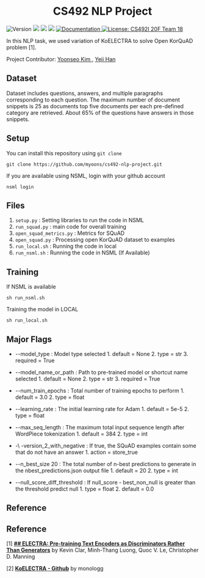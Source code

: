 <h1 align="center">CS492 NLP Project</h1>
<p>
  <img alt="Version" src="https://img.shields.io/badge/version-1.0.0-blue.svg?cacheSeconds=2592000" />
  <img src="https://img.shields.io/badge/pip-%3E%3D20.1.1-blue.svg" />
  <img src="https://img.shields.io/badge/python-%3E%3D3.7.7-blue.svg" />
  <img src="https://img.shields.io/badge/pytorch-%3E%3D1.6.0-blue.svg" />
  <a href="https://github.com/myoons/cs492-nlp-project" target="_blank">
    <img alt="Documentation" src="https://img.shields.io/badge/documentation-yes-brightgreen.svg" />
  </a>
  <a href="#" target="_blank">
    <img alt="License: CS492I 20F Team 18" src="https://img.shields.io/badge/License-CS492I Team 18-red.svg" />
  </a>
</p>

In this NLP task, we used variation of KoELECTRA to solve Open KorQuAD problem [1]. 

Project Contributor: [Yoonseo Kim ](https://github.com/myoons), [Yeji Han](https://github.com/yejihan-dev)

## Dataset

Dataset includes questions, answers, and multiple paragraphs corresponding to each question. The maximum number of document snippets is 25 as documents top five documents per each pre-defined category are retrieved. About 65% of the questions have answers in those snippets. 

## Setup

You can install this repository using `git clone`

    git clone https://github.com/myoons/cs492-nlp-project.git


If you are available using NSML, login with your github account

    nsml login

## Files

1. `setup.py` : Setting libraries to run the code in NSML
2. `run_squad.py` : main code for overall training
3. `open_squad_metrics.py` : Metrics for SQuAD
4. `open_squad.py` : Processing open KorQuAD dataset to examples
5. `run_local.sh` : Running the code in local
6. `run_nsml.sh` : Running the code in NSML (If Available)

## Training

If NSML is available

    sh run_nsml.sh

Training the model in LOCAL

    sh run_local.sh

## Major Flags

- -\-model_type : Model type selected
		1. default = None
		2. type =  str
		3. required = True

- -\-model_name_or_path : Path to pre-trained model or shortcut name selected
		1. default = None
		2. type =  str
		3. required = True

- -\-num_train_epochs : Total number of training epochs to perform
		 1. default = 3.0
		 2. type = float

- -\-learning_rate : The initial learning rate for Adam
		1. default = 5e-5
		2. type = float

- -\-max_seq_length : The maximum total input sequence length after WordPiece tokenization
		1. default = 384
		2. type = int
		
- -\ -version_2_with_negative : If true, the SQuAD examples contain some that do not have an answer
		1. action = store_true

- -\-n_best_size 20 : The total number of n-best predictions to generate in the nbest_predictions.json output file
		1. default = 20
		2. type = int

- -\-null_score_diff_threshold : If null_score - best_non_null is greater than the threshold predict null
		1. type = float
		2. default = 0.0

## Reference
## Reference
[1] **[## ELECTRA: Pre-training Text Encoders as Discriminators Rather Than Generators](https://arxiv.org/abs/2001.07685)** by Kevin Clar, Minh-Thang Luong, Quoc V. Le, Christopher D. Manning

[2] **[KoELECTRA - Github](https://github.com/monologg/KoELECTRA)** by monologg
